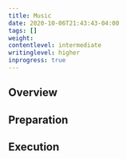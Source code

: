 ```yaml
---
title: Music
date: 2020-10-06T21:43:43-04:00
tags: []
weight: 
contentlevel: intermediate
writinglevel: higher
inprogress: true
---
```


## Overview

## Preparation

## Execution
